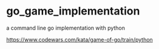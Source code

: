 # go_game_implementation
a command line go implementation with python

https://www.codewars.com/kata/game-of-go/train/python
